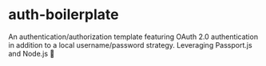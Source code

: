 # auth-boilerplate
An authentication/authorization template featuring OAuth 2.0 authentication in addition to a local username/password strategy. Leveraging Passport.js and Node.js 🔑 
